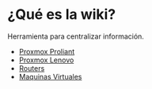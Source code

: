 <!-- TITLE: Inicio -->
<!-- SUBTITLE: Bienvenidos a la wiki del ITEL -->

# ¿Qué es la wiki?
Herramienta para centralizar información.
* [Proxmox Proliant](https://192.168.0.100:8006)
* [Proxmox Lenovo](https://192.168.0.111:8006)
* [Routers](routers)
* [Maquinas Virtuales](maquinas)